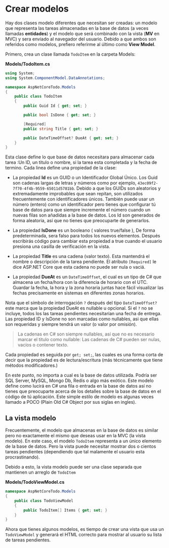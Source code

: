 # Crear modelos
Hay dos clases modelo diferentes que necesitan ser creadas: un modelo que representa las tareas almacenadas en la base de datos (a veces llamadas **entidades**) y el modelo que será combinado con la vista (**MV** en MVC) y sera enviado al navegador del usuario. Debido a que ambos son referidos como modelos, prefiero referirme al último como **View Model**.

Primero, crea un clase llamada `TodoItem` en la carpeta Models:

**Models/TodoItem.cs**

```csharp
using System;
using System.ComponentModel.DataAnnotations;

namespace AspNetCoreTodo.Models
{
    public class TodoItem
    {
        public Guid Id { get; set; }

        public bool IsDone { get; set; }

        [Required]
        public string Title { get; set; }

        public DateTimeOffset? DueAt { get; set; }
    }
}
```

Esta clase define lo que base de datos necesitara para almacenar cada tarea :Un ID, un titulo o nombre, si la tarea esta completada y la fecha de termino. Cada linea define una propiedad de la clase:

* La propiedad **Id** es un GUID o un Identificador Global Único. Los Guid son cadenas largas de letras y números como por ejemplo, `43ec09f2-7f70-4f4b-9559-65011d5781bb`. Debido a que los GUIDs son aleatorios y extremadamente improbables que sean repitan, son utilizados frecuentemente con identificadores únicos. También puede usar un número (entero) como un identificador pero tienes que configurar tú base de datos para que siempre incremente el número cuando un nuevas filas son añadidas a la base de datos. Los Id son generados de forma aleatoria, así que no tienes que preocuparte de generarlos.

* La propiedad **IsDone** es un booleano ( valores true/false ), De forma predeterminada, sera falso para todos los nuevos elementos. Después escribirás código para cambiar esta propiedad a true cuando el usuario presiona una casilla de verificación en la vista.

* La propiedad **Title** es una cadena (valor texto). Esta mantendrá el nombre o descripción de la tarea pendiente. El atributo `[Required]` le dice ASP.NET Core que esta cadena no puede ser nula o vaciá.

* La propiedad **DueAt** es un `DateTimeOffset`, el cual es un tipo de C# que almacena un fecha/hora con la diferencia de horario con el UTC. Guardar la fecha, la hora y la zona horaria juntas hace fácil visualizar las fechas precisamente en sistemas en diferentes zonas horarios.

Nota que el símbolo de interrogación `?` después del tipo `DateTimeOffset?` este marca que la propiedad DueAt es nullable u opcional. Si el `?` no se incluye, todos los las tareas pendientes necesitarían una fecha de entrega. Las propiedad ID y IsDone no son marcadas como nullables, asi que ellas son requeridas y siempre tendrá un valor (o valor por omisión).

> La cadenas en C# son siempre nullables, así que no es necesario marcar el titulo como nullable: Las cadenas de C# pueden ser nulas, vacíos o contener texto.

Cada propiedad es seguida por `get; set;`, las cuales es una forma corta de decir que la propiedad es de lectura/escritura (más técnicamente que tiene métodos modificadores.)

En este punto, no importa a cual es la base de datos utilizada. Podría ser SQL Server, MySQL, Mongo Db, Redis o algo más exótico. Este modelo define como lucirá en C# una fila o entrada en la base de datos así no tienes que preocuparte acerca de los detalles sobre la base de datos en el código de tú aplicación. Este simple estilo de modelo es algunas veces llamado a POCO (Plain Old C# Object por sus siglas en ingles).

## La vista modelo

Frecuentemente, el modelo que almacenas en la base de datos es similar pero no exactamente el mismo que deseas usar en la MVC (la vista modelo). En este caso, el modelo `TodoItem` representa a un único elemento de la base de datos. Pero la vista puede necesitar mostrar dos o cientos tareas pendientes (dependiendo que tal malamente el usuario esta procrastinando).

Debido a esto, la vista modelo puede ser una clase separada que mantienen un arreglo de `TodoItem`

**Models/TodoViewModel.cs**

```csharp
namespace AspNetCoreTodo.Models
{
    public class TodoViewModel
    {
        public TodoItem[] Items { get; set; }
    }
}
```

Ahora que tienes algunos modelos, es tiempo de crear una vista que usa un `TodoViewModel` y generará el HTML correcto para mostrar al usuario su lista de tareas pendientes.

